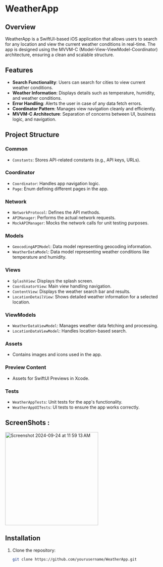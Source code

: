# WeatherApp

## Overview
WeatherApp is a SwiftUI-based iOS application that allows users to search for any location and view the current weather conditions in real-time. The app is designed using the MVVM-C (Model-View-ViewModel-Coordinator) architecture, ensuring a clean and scalable structure.

## Features
- **Search Functionality**: Users can search for cities to view current weather conditions.
- **Weather Information**: Displays details such as temperature, humidity, and weather conditions.
- **Error Handling**: Alerts the user in case of any data fetch errors.
- **Coordinator Pattern**: Manages view navigation cleanly and efficiently.
- **MVVM-C Architecture**: Separation of concerns between UI, business logic, and navigation.

## Project Structure

### **Common**
- `Constants`: Stores API-related constants (e.g., API keys, URLs).

### **Coordinator**
- `Coordinator`: Handles app navigation logic.
- `Page`: Enum defining different pages in the app.

### **Network**
- `NetworkProtocol`: Defines the API methods.
- `APIManager`: Performs the actual network requests.
- `MockAPIManager`: Mocks the network calls for unit testing purposes.

### **Models**
- `GeocodingAPIModel`: Data model representing geocoding information.
- `WeatherDataModel`: Data model representing weather conditions like temperature and humidity.

### **Views**
- `SplashView`: Displays the splash screen.
- `CoordinatorView`: Main view handling navigation.
- `ContentView`: Displays the weather search bar and results.
- `LocationDetailView`: Shows detailed weather information for a selected location.

### **ViewModels**
- `WeatherDataViewModel`: Manages weather data fetching and processing.
- `LocationDataViewModel`: Handles location-based search.

### **Assets**
- Contains images and icons used in the app.

### **Preview Content**
- Assets for SwiftUI Previews in Xcode.

### **Tests**
- `WeatherAppTests`: Unit tests for the app's functionality.
- `WeatherAppUITests`: UI tests to ensure the app works correctly.


## ScreenShots : 
<img width="300" alt="Screenshot 2024-09-24 at 11 59 13 AM" src="https://github.com/user-attachments/assets/cadb4d67-ace8-4672-b003-941854d79e27">


## Installation

1. Clone the repository:
   ```bash
   git clone https://github.com/yourusername/WeatherApp.git
